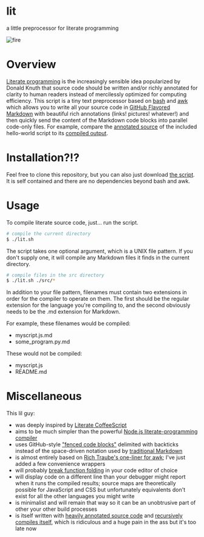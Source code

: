 # lit

a little preprocessor for literate programming

![fire](https://cloud.githubusercontent.com/assets/3488572/10808206/272feea0-7dbf-11e5-8d49-f6134a900530.png)

# Overview #

[Literate programming](https://en.wikipedia.org/wiki/Literate_programming) is the increasingly sensible idea popularized by Donald Knuth that source code should be written and/or richly annotated for clarity to human readers instead of mercilessly optimized for computing efficiency. This script is a tiny text preprocessor based on [bash](https://www.gnu.org/software/bash/) and [awk](https://en.wikipedia.org/wiki/AWK) which allows you to write all your source code in [GitHub Flavored Markdown](https://help.github.com/articles/github-flavored-markdown/) with beautiful rich annotations (links! pictures! whatever!) and then quickly send the content of the Markdown code blocks into parallel code-only files. For example, compare the [annotated source](hello-world.js.md) of the included hello-world script to its [compiled output](hello-world.js).

# Installation?!? #

Feel free to clone this repository, but you can also just download [the script](lit.sh). It is self contained and there are no dependencies beyond bash and awk.

# Usage #

To compile literate source code, just... run the script.

```bash
# compile the current directory
$ ./lit.sh
```

The script takes one optional argument, which is a UNIX file pattern. If you don't supply one, it will compile any Markdown files it finds in the current directory.

```bash
# compile files in the src directory
$ ./lit.sh ./src/*
```

In addition to your file pattern, filenames must contain two extensions in order for the compiler to operate on them. The first should be the regular extension for the language you're compiling to, and the second obviously needs to be the .md extension for Markdown.

For example, these filenames would be compiled:

- myscript.js.md
- some_program.py.md

These would not be compiled:

- myscript.js
- README.md

# Miscellaneous #

This lil guy:

- was deeply inspired by [Literate CoffeeScript](http://coffeescript.org/#literate)
- aims to be much simpler than the powerful [Node.js literate-programming compiler](https://github.com/jostylr/literate-programming)
- uses GitHub-style ["fenced code blocks"](https://help.github.com/articles/github-flavored-markdown/#fenced-code-blocks) delimited with backticks instead of the space-driven notation used by [traditional Markdown](https://daringfireball.net/projects/markdown/)
- is almost entirely based on [Rich Traube's one-liner for awk](https://gist.github.com/trauber/4955706); I've just added a few convenience wrappers
- will probably [break function folding](https://github.com/atom/atom/issues/8879) in your code editor of choice
- will display code on a different line than your debugger might report when it runs the compiled results; source maps are theoretically possible for JavaScript and CSS but unfortunately equivalents don't exist for all the other languages you might write
- is minimalist and will remain that way so it can be an unobtrusive part of other your other build processes
- is itself written with [heavily annotated source code](https://github.com/vijithassar/lit/blob/master/lit.sh.md) and [recursively compiles itself](https://github.com/vijithassar/lit/commit/1bf289c056a156fca7da281ed6237578cd68534d), which is ridiculous and a huge pain in the ass but it's too late now
